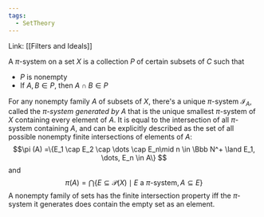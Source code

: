 ```yaml
---
tags:
  - SetTheory
---
```

Link: [[Filters and Ideals]]

A $\pi$-system on a set $X$ is a collection $P$ of certain subsets of $C$ such that 
- $P$ is nonempty
- If $A, B\in P$, then $A\cap B \in P$

For any nonempty family $A$ of subsets of $X$, there's a unique $\pi$-system $\mathcal I_A$, called the $\pi$*-system generated by* $A$ that is the unique smallest $\pi$-system of $X$ containing every element of $A$. It is equal to the intersection of all $\pi$-system containing $A$, and can be explicitly described as the set of all possible nonempty finite intersections of elements of $A$: 
$$\pi (A) =\{E_1 \cap E_2 \cap \dots \cap E_n\mid n \in \Bbb N^+ \land E_1, \dots, E_n \in A\} $$
and $$ \pi (A) = \bigcap\{E \subseteq \mathcal P(X) \mid E\text{ a }\pi\text{-system}, A \subseteq E\}$$
A nonempty family of sets has the finite intersection property iff the $\pi$-system it generates does contain the empty set as an element. 